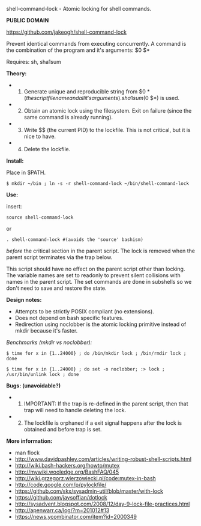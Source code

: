 shell-command-lock - Atomic locking for shell commands.

**PUBLIC DOMAIN**

https://github.com/jakeogh/shell-command-lock

Prevent identical commands from executing concurrently. A command is the combination of the program and it's arguments: $0 $*

Requires: sh, sha1sum

**Theory:**

- 1. Generate unique and reproducible string from $0 $* (the script file name and all it's arguments). sha1sum($0 $*) is used.
- 2. Obtain an atomic lock using the filesystem. Exit on failure (since the same command is already running).
- 3. Write $$ (the current PID) to the lockfile. This is not critical, but it is nice to have.
- 4. Delete the lockfile.

**Install:**

Place in $PATH.

```
$ mkdir ~/bin ; ln -s -r shell-command-lock ~/bin/shell-command-lock
```

**Use:**

insert:
```
source shell-command-lock
```
or
```
. shell-command-lock #(avoids the 'source' bashism)
```
_before_ the critical section in the parent script. The lock is removed when the parent script terminates via the trap below.

This script should have no effect on the parent script other than locking. The variable names are set to readonly to prevent silent collisions with names in the parent script. The set commands are done in subshells so we don't need to save and restore the state.

**Design notes:**

- Attempts to be strictly POSIX compliant (no extensions).
- Does not depend on bash specific features.
- Redirection using noclobber is the atomic locking primitive instead of mkdir because it's faster.

*Benchmarks (mkdir vs noclobber):*
```
$ time for x in {1..24000} ; do /bin/mkdir lock ; /bin/rmdir lock ; done
```
```
$ time for x in {1..24000} ; do set -o noclobber; :> lock ; /usr/bin/unlink lock ; done
```

**Bugs: (unavoidable?)**

- 1. IMPORTANT: If the trap is re-defined in the parent script, then that trap will need to handle deleting the lock.
- 2. The lockfile is orphaned if a exit signal happens after the lock is obtained and before trap is set.

**More information:**

 - man flock
 - http://www.davidpashley.com/articles/writing-robust-shell-scripts.html
 - http://wiki.bash-hackers.org/howto/mutex
 - http://mywiki.wooledge.org/BashFAQ/045
 - http://wiki.grzegorz.wierzowiecki.pl/code:mutex-in-bash
 - http://code.google.com/p/pylockfile/
 - https://github.com/skx/sysadmin-util/blob/master/with-lock
 - https://github.com/jaysoffian/dotlock
 - http://sysadvent.blogspot.com/2008/12/day-9-lock-file-practices.html
 - http://apenwarr.ca/log/?m=201012#13
 - https://news.ycombinator.com/item?id=2000349

